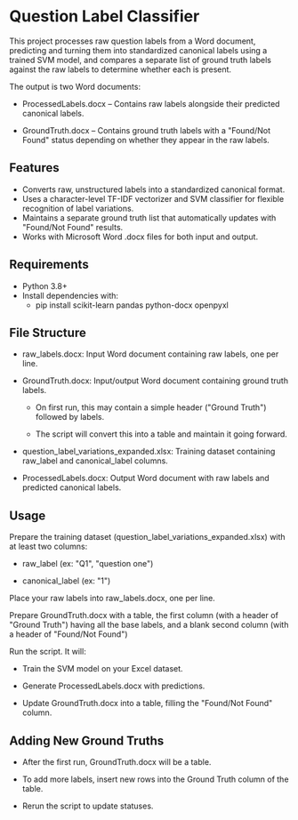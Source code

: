 # Question Label Classifier

This project processes raw question labels from a Word document, predicting and turning them into standardized canonical labels using a trained SVM model, and compares a separate list of ground truth labels against the raw labels to determine whether each is present.

The output is two Word documents:
- ProcessedLabels.docx – Contains raw labels alongside their predicted canonical labels.

- GroundTruth.docx – Contains ground truth labels with a "Found/Not Found" status depending on whether they appear in the raw labels.

## Features

- Converts raw, unstructured labels into a standardized canonical format.
- Uses a character-level TF-IDF vectorizer and SVM classifier for flexible recognition of label variations.
- Maintains a separate ground truth list that automatically updates with "Found/Not Found" results.
- Works with Microsoft Word .docx files for both input and output.

## Requirements

- Python 3.8+
- Install dependencies with:
  - pip install scikit-learn pandas python-docx openpyxl

## File Structure

- raw_labels.docx: Input Word document containing raw labels, one per line.

- GroundTruth.docx: Input/output Word document containing ground truth labels.

  - On first run, this may contain a simple header ("Ground Truth") followed by labels.

  - The script will convert this into a table and maintain it going forward.

- question_label_variations_expanded.xlsx: Training dataset containing raw_label and canonical_label columns.

- ProcessedLabels.docx: Output Word document with raw labels and predicted canonical labels.

## Usage

Prepare the training dataset (question_label_variations_expanded.xlsx) with at least two columns:

- raw_label (ex: "Q1", "question one")

- canonical_label (ex: "1")

Place your raw labels into raw_labels.docx, one per line.

Prepare GroundTruth.docx with a table, the first column (with a header of "Ground Truth") having all the base labels, and a blank second column (with a header of "Found/Not Found")

Run the script. It will:

- Train the SVM model on your Excel dataset.

- Generate ProcessedLabels.docx with predictions.

- Update GroundTruth.docx into a table, filling the "Found/Not Found" column.

## Adding New Ground Truths

- After the first run, GroundTruth.docx will be a table.

- To add more labels, insert new rows into the Ground Truth column of the table.

- Rerun the script to update statuses.
